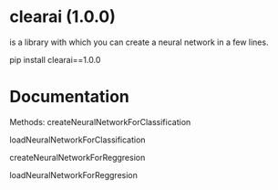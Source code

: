 # clearai (1.0.0)
is a library with which you can create a neural network in a few lines.

pip install clearai==1.0.0
# Documentation
Methods:
createNeuralNetworkForClassification



loadNeuralNetworkForClassification



createNeuralNetworkForReggresion



loadNeuralNetworkForReggresion


